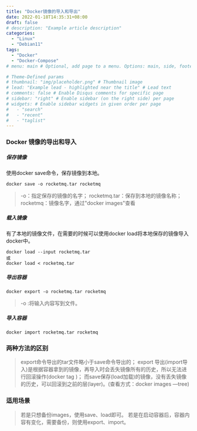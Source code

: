 ```yaml
---
title: "Docker镜像的导入和导出"
date: 2022-01-18T14:35:31+08:00
draft: false
# description: "Example article description"
categories:
  - "Linux"
  - "Debian11"
tags:
  - "Docker"
  - "Docker-Compose"
# menu: main # Optional, add page to a menu. Options: main, side, footer

# Theme-Defined params
# thumbnail: "img/placeholder.png" # Thumbnail image
# lead: "Example lead - highlighted near the title" # Lead text
# comments: false # Enable Disqus comments for specific page
# sidebar: "right" # Enable sidebar (on the right side) per page
# widgets: # Enable sidebar widgets in given order per page
#   - "search"
#   - "recent"
#   - "taglist"
---
```


### Docker 镜像的导出和导入
##### 保存镜像
使用docker save命令，保存镜像到本地。
```
docker save -o rocketmq.tar rocketmq
```
> -o：指定保存的镜像的名字；
> rocketmq.tar：保存到本地的镜像名称；
> rocketmq：镜像名字，通过"docker images"查看

##### 载入镜像
有了本地的镜像文件，在需要的时候可以使用docker load将本地保存的镜像导入docker中。
```
docker load --input rocketmq.tar 
或 
docker load < rocketmq.tar
```

##### 导出容器

```
docker export -o rocketmq.tar rocketmq
```
> -o :将输入内容写到文件。

##### 导入容器
```
docker import rocketmq.tar rocketmq
```

### 两种方法的区别
>export命令导出的tar文件略小于save命令导出的；
>export 导出(import导入)是根据容器拿到的镜像，再导入时会丢失镜像所有的历史，所以无法进行回滚操作(docker tag )；
>而save保存(load加载)的镜像，没有丢失镜像的历史，可以回滚到之前的层(layer)。(查看方式：docker images —tree)

### 适用场景
>若是只想备份images，使用save、load即可。
>若是在启动容器后，容器内容有变化，需要备份，则使用export、import。